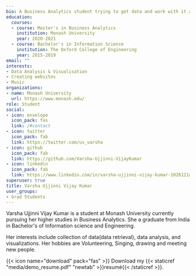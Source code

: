 ```yaml
---
bio: A Business Analytics student trying to get data and work with it and learn.
education:
  courses:
  - course: Master's in Business Analytics
    institution: Monash University
    year: 2020-2021
  - course: Bachelor's in Information Science
    institution: The Oxford College of Engineering
    year: 2015-2019
email: ""
interests:
- Data Analysis & Visualisation 
- Creating websites
- Music 
organizations:
- name: Monash University
  url: https://www.monash.edu/
role: Student
social:
- icon: envelope
  icon_pack: fas
  link: /#contact
- icon: twitter
  icon_pack: fab
  link: https://twitter.com/uv_varsha
- icon: github
  icon_pack: fab
  link: https://github.com/Varsha-Ujjinni-VijayKumar
- icon: linkedin
  icon_pack: fab
  link: https://www.linkedin.com/in/varsha-ujjinni-vijay-kumar-1026121a4/
superuser: true
title: Varsha Ujjinni Vijay Kumar
user_groups:
- Grad Students
---
```


Varsha Ujjinni Vijay Kumar is a student at Monash University currently pursuing her higher studies in Business Analytics. She a graduate from India in Bachelor's of Information science and Engineering.

Her interests include collection of data(data retrieval), data analysis, and visualizations. Her hobbies are Volunteering, Singing, drawing and meeting new people.

{{< icon name="download" pack="fas" >}} Download my {{< staticref "media/demo_resume.pdf" "newtab" >}}resumé{{< /staticref >}}.
